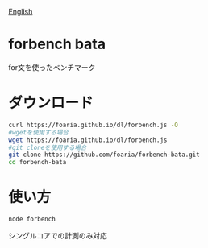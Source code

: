 [English](https://github.com/foaria/forbench-bata/blob/main/README-English.md)
# forbench bata
for文を使ったベンチマーク
# ダウンロード
```bash
curl https://foaria.github.io/dl/forbench.js -O
#wgetを使用する場合
wget https://foaria.github.io/dl/forbench.js
#git cloneを使用する場合
git clone https://github.com/foaria/forbench-bata.git
cd forbench-bata
```
# 使い方
```bash
node forbench
```
シングルコアでの計測のみ対応
